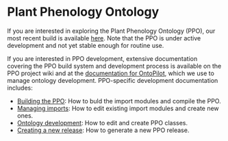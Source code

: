 # Plant Phenology Ontology

If you are interested in exploring the Plant Phenology Ontology (PPO), our most recent build is available [here](https://raw.githubusercontent.com/PlantPhenoOntology/ppo/master/ontology/ppo-reasoned.owl).  Note that the PPO is under active development and not yet stable enough for routine use.

If you are interested in PPO development, extensive documentation covering the PPO build system and development process is available on the PPO project wiki and at the [documentation for OntoPilot](https://github.com/stuckyb/ontopilot), which we use to manage ontology development.  PPO-specific development documentation includes:

* [Building the PPO](../../wiki/Building-the-PPO): How to buld the import modules and compile the PPO.
* [Managing imports](../../wiki/Managing-imports): How to edit existing import modules and create new ones.
* [Ontology development](../../wiki/Ontology-development): How to edit and create PPO classes.
* [Creating a new release](../../wiki/Creating-a-release): How to generate a new PPO release. 

